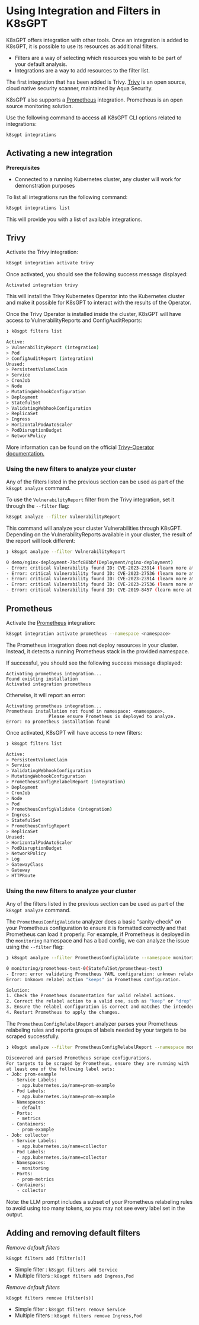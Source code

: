 # Using Integration and Filters in K8sGPT

K8sGPT offers integration with other tools. Once an integration is added to K8sGPT, it is possible to use its resources as additional filters.

* Filters are a way of selecting which resources you wish to be part of your default analysis.
* Integrations are a way to add resources to the filter list.


The first integration that has been added is Trivy.
[Trivy](https://github.com/aquasecurity/trivy) is an open source, cloud native security scanner, maintained by Aqua Security.

K8sGPT also supports a [Prometheus](https://prometheus.io) integration. Prometheus is an open source monitoring solution.

Use the following command to access all K8sGPT CLI options related to integrations:
```bash
k8sgpt integrations
```

## Activating a new integration

**Prerequisites**

* Connected to a running Kubernetes cluster, any cluster will work for demonstration purposes

To list all integrations run the following command:
```bash
k8sgpt integrations list
```

This will provide you with a list of available integrations.

## Trivy

Activate the Trivy integration:
```bash
k8sgpt integration activate trivy
```

Once activated, you should see the following success message displayed:
```
Activated integration trivy
```

This will install the Trivy Kubernetes Operator into the Kubernetes cluster and make it possible for K8sGPT to interact with the results of the Operator.

Once the Trivy Operator is installed inside the cluster, K8sGPT will have access to VulnerabilityReports and ConfigAuditReports:
```bash
❯ k8sgpt filters list

Active: 
> VulnerabilityReport (integration)
> Pod
> ConfigAuditReport (integration)
Unused: 
> PersistentVolumeClaim
> Service
> CronJob
> Node
> MutatingWebhookConfiguration
> Deployment
> StatefulSet
> ValidatingWebhookConfiguration
> ReplicaSet
> Ingress
> HorizontalPodAutoScaler
> PodDisruptionBudget
> NetworkPolicy
```

More information can be found on the official [Trivy-Operator documentation.](https://aquasecurity.github.io/trivy-operator/latest/docs/crds/)

### Using the new filters to analyze your cluster

Any of the filters listed in the previous section can be used as part of the `k8sgpt analyze` command.

To use the `VulnerabilityReport` filter from the Trivy integration, set it through the `--filter` flag:
```bash
k8sgpt analyze --filter VulnerabilityReport
```

This command will analyze your cluster Vulnerabilities through K8sGPT. Depending on the VulnerabilityReports available in your cluster, the result of the report will look different:
```bash
❯ k8sgpt analyze --filter VulnerabilityReport

0 demo/nginx-deployment-7bcfc88bbf(Deployment/nginx-deployment)
- Error: critical Vulnerability found ID: CVE-2023-23914 (learn more at: https://avd.aquasec.com/nvd/cve-2023-23914)
- Error: critical Vulnerability found ID: CVE-2023-27536 (learn more at: https://avd.aquasec.com/nvd/cve-2023-27536)
- Error: critical Vulnerability found ID: CVE-2023-23914 (learn more at: https://avd.aquasec.com/nvd/cve-2023-23914)
- Error: critical Vulnerability found ID: CVE-2023-27536 (learn more at: https://avd.aquasec.com/nvd/cve-2023-27536)
- Error: critical Vulnerability found ID: CVE-2019-8457 (learn more at: https://avd.aquasec.com/nvd/cve-2019-8457)
```

## Prometheus

Activate the [Prometheus](https://prometheus.io) integration:
```bash
k8sgpt integration activate prometheus --namespace <namespace>
```

The Prometheus integration does not deploy resources in your cluster. Instead,
it detects a running Prometheus stack in the provided namespace.

If successful, you should see the following success message displayed:
```
Activating prometheus integration...
Found existing installation
Activated integration prometheus
```

Otherwise, it will report an error:
```
Activating prometheus integration...
Prometheus installation not found in namespace: <namespace>.
                Please ensure Prometheus is deployed to analyze.
Error: no prometheus installation found
```

Once activated, K8sGPT will have access to new filters:
```bash
❯ k8sgpt filters list

Active: 
> PersistentVolumeClaim
> Service
> ValidatingWebhookConfiguration
> MutatingWebhookConfiguration
> PrometheusConfigRelabelReport (integration)
> Deployment
> CronJob
> Node
> Pod
> PrometheusConfigValidate (integration)
> Ingress
> StatefulSet
> PrometheusConfigReport
> ReplicaSet
Unused: 
> HorizontalPodAutoScaler
> PodDisruptionBudget
> NetworkPolicy
> Log
> GatewayClass
> Gateway
> HTTPRoute
```

### Using the new filters to analyze your cluster

Any of the filters listed in the previous section can be used as part of the `k8sgpt analyze` command.

The `PrometheusConfigValidate` analyzer does a basic "sanity-check" on your
Prometheus configuration to ensure it is formatted correctly and that Prometheus
can load it properly. For example, if Prometheus is deployed in the `monitoring`
namespace and has a bad config, we can analyze the issue using the `--filter` flag:
```bash
❯ k8sgpt analyze --filter PrometheusConfigValidate --namespace monitoring --explain

0 monitoring/prometheus-test-0(StatefulSet/prometheus-test)
- Error: error validating Prometheus YAML configuration: unknown relabel action "keeps"
Error: Unknown relabel action "keeps" in Prometheus configuration.

Solution:
1. Check the Prometheus documentation for valid relabel actions.
2. Correct the relabel action to a valid one, such as "keep" or "drop".
3. Ensure the relabel configuration is correct and matches the intended behavior.
4. Restart Prometheus to apply the changes.
```

The `PrometheusConfigRelabelReport` analyzer parses your Prometheus relabeling
rules and reports groups of labels needed by your targets to be scraped successfully.
```bash
❯ k8sgpt analyze --filter PrometheusConfigRelabelReport --namespace monitoring --explain

Discovered and parsed Prometheus scrape configurations.
For targets to be scraped by Prometheus, ensure they are running with
at least one of the following label sets:
- Job: prom-example
  - Service Labels:
    - app.kubernetes.io/name=prom-example
  - Pod Labels:
    - app.kubernetes.io/name=prom-example
  - Namespaces:
    - default
  - Ports:
    - metrics
  - Containers:
    - prom-example
- Job: collector
  - Service Labels:
    - app.kubernetes.io/name=collector
  - Pod Labels:
    - app.kubernetes.io/name=collector
  - Namespaces:
    - monitoring
  - Ports:
    - prom-metrics
  - Containers:
    - collector
```

Note: the LLM prompt includes a subset of your Prometheus relabeling rules to
avoid using too many tokens, so you may not see every label set in the output.

## Adding and removing default filters

_Remove default filters_

```
k8sgpt filters add [filter(s)]
```

- Simple filter : `k8sgpt filters add Service`
- Multiple filters : `k8sgpt filters add Ingress,Pod`


_Remove default filters_

```
k8sgpt filters remove [filter(s)]
```

- Simple filter : `k8sgpt filters remove Service`
- Multiple filters : `k8sgpt filters remove Ingress,Pod`

